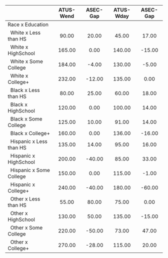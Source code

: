 
|                      |    ATUS-Wend |     ASEC-Gap |    ATUS-Wday |     ASEC-Gap |
| -------------------- | :----------: | :----------: | :----------: | :----------: |
| Race x Education     |              |              |              |              |
| &nbsp;&nbsp;White x Less than HS |        90.00 |        20.00 |        45.00 |        17.00 |
| &nbsp;&nbsp;White x HighSchool |       165.00 |         0.00 |       140.00 |       -15.00 |
| &nbsp;&nbsp;White x Some College |       184.00 |        -4.00 |       130.00 |        -5.00 |
| &nbsp;&nbsp;White x College+ |       232.00 |       -12.00 |       135.00 |         0.00 |
| &nbsp;&nbsp;Black x Less than HS |        80.00 |        25.00 |        60.00 |        18.00 |
| &nbsp;&nbsp;Black x HighSchool |       120.00 |         0.00 |       100.00 |        14.00 |
| &nbsp;&nbsp;Black x Some College |       125.00 |        10.00 |        91.00 |        14.00 |
| &nbsp;&nbsp;Black x College+ |       160.00 |         0.00 |       136.00 |       -16.00 |
| &nbsp;&nbsp;Hispanic x Less than HS |       135.00 |        14.00 |        95.00 |        16.00 |
| &nbsp;&nbsp;Hispanic x HighSchool |       200.00 |       -40.00 |        85.00 |        33.00 |
| &nbsp;&nbsp;Hispanic x Some College |       150.00 |         0.00 |       115.00 |        -1.00 |
| &nbsp;&nbsp;Hispanic x College+ |       240.00 |       -40.00 |       180.00 |       -60.00 |
| &nbsp;&nbsp;Other x Less than HS |        55.00 |        80.00 |        75.00 |         0.00 |
| &nbsp;&nbsp;Other x HighSchool |       130.00 |        50.00 |       135.00 |       -15.00 |
| &nbsp;&nbsp;Other x Some College |       220.00 |       -50.00 |        73.00 |        47.00 |
| &nbsp;&nbsp;Other x College+ |       270.00 |       -28.00 |       115.00 |        20.00 |

